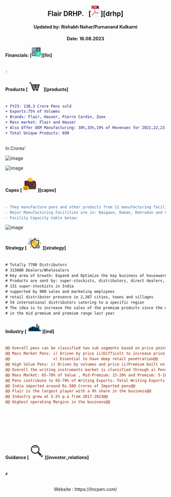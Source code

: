 
<div align="center">
  
##  Flair DRHP. $~$ [<img alt="Java" width="30px" src="https://github.com/qodeinvestments/Swan-Documentation/blob/main/Systems/100_Baggers/github_pages/logo_files/Pdf%20Logo%201.png" />][drhp]
####  Updated by: Rishabh Nahar/Purnanand Kulkarni
####  Date: 16.08.2023

</div>



  
#### Financials:   [<img align="centre" alt="Java" width="30px" src="https://github.com/qodeinvestments/Swan-Documentation/blob/main/Systems/100_Baggers/github_pages/logo_files/Financials%20Logo%201.png" />][fin]
```diff

! 

```





#### Products [<img align="centre" alt="Java" width="50px" src="https://github.com/qodeinvestments/Swan-Documentation/blob/main/Systems/100_Baggers/github_pages/logo_files/Products%20Logo%201.jpg" />][products]
```diff

+ FY23: 130.3 Crore Pens sold
+ Exports:75% of Volumes
+ Brands: Flair, Hauser, Pierre Cardin, Zoox
+ Mass market: Flair and Hauser
+ Also Offer OEM Manufacturing: 38%,33%,19% of Revenues for 2021,22,23.
+ Total Unique Products: 699 
 

```
In Crores'

![image](https://github.com/qodeinvestments/Swan-Documentation/assets/67407393/60ad585b-c5ec-4f04-bcef-7bc61a3f410d)

![image](https://github.com/qodeinvestments/Swan-Documentation/assets/67407393/21725277-6d52-47b5-9130-1e080f8b6d7e)





#### Capex [<img align="centre" alt="Java" width="50px" src="https://github.com/qodeinvestments/Swan-Documentation/blob/main/Systems/100_Baggers/github_pages/logo_files/Capex%20Logo%201.jpg" />][capex]
```diff

- They manufacture pens and other products from 11 manufacturing facilities in Maharashtra,Daman,Diu, Dehradun, Uttarakhand
- Major Manufacturing Facilities are in: Naigaon, Daman, Dehradun and Valsad
- Facility Capacity table below: 
```
![image](https://github.com/qodeinvestments/Swan-Documentation/assets/67407393/aa527e21-4e09-4c9a-b9b5-7b873d809519)


#### Strategy [<img align="centre" alt="Java" width="50px" src="https://github.com/qodeinvestments/Swan-Documentation/blob/main/Systems/100_Baggers/github_pages/logo_files/Strategy%20Logo%203.jpg" />][strategy]
```diff

# Totally 7700 Distributors
# 315000 Dealers/Wholesalers
# Key area of Growth: Expand and Optimize the key business of houseware products and steel bottles: 
# Products are sent by: super-stockists, distributors, direct dealers, wholesalers and retailers
# 131 super-stockists in India
# supported by 900 sales and marketing employees
# retail distributor presence in 2,387 cities, towns and villages
# 54 international distributors catering to a specific region  
# The idea is to increase the sales of the premium products since the margins are thicker out there. They launched 71 pens
# in the mid premium and premium range last year

```




#### Industry   [<img align="centre" alt="Java" width="50px" src="https://github.com/qodeinvestments/Swan-Documentation/blob/main/Systems/100_Baggers/github_pages/logo_files/Industry%20Logo%201.jpg" />][ind]
```diff

@@ Overall pens can be classified two sub segments based on price points: i)Mass market <Rs.15 and ii)High Value >Rs.15 @@
@@ Mass Market Pens: i) Driven by price ii)Difficult to increase price iii)Brand Recall is moderate iv)Focuse Group: Students, Corporates
@@                   v) Essential to have deep retail penetration@@
@@ High Value Pens: i) Driven by volumes and price ii)Premium built on branding iii) Brand leverage is high @@
@@ Overall the writing instruments market is classified through a) Pens b)Pencils c)Markers and Highlighters@@
@@ Mass Market: 65-70% of Value , Mid-Premium: 15-20% and Premium: 5-10%@@
@@ Pens contribute to 65-70% of Writing Exports: Total Writing Exports: Rs.2500 Crores of which Flair is 8% = 180 Crores@@
@@ India imported around Rs.500 Crores of Imported pens@@
@@ Flair is the largest player with a 9% share in the business@@
@@ Industry grew at 5.5% p.a from 2017-2023@@
@@ Highest operating Margins in the business@@








```
#### Guidance [<img align="centre" alt="Java" width="50px" src="https://github.com/qodeinvestments/Swan-Documentation/blob/main/Systems/100_Baggers/github_pages/logo_files/magnifying-glass.svg" />][investor_relations]
```diff

# 



```


<div align="center">
 Website : https://lincpen.com/
</div>

